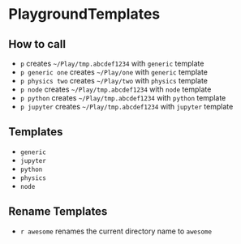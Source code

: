 # PlaygroundTemplates

## How to call

- `p` creates `~/Play/tmp.abcdef1234` with `generic` template
- `p generic one` creates `~/Play/one` with `generic` template
- `p physics two` creates `~/Play/two` with `physics` template
- `p node` creates `~/Play/tmp.abcdef1234` with `node` template
- `p python` creates `~/Play/tmp.abcdef1234` with `python` template
- `p jupyter` creates `~/Play/tmp.abcdef1234` with `jupyter` template

## Templates

- `generic`
- `jupyter`
- `python`
- `physics`
- `node`

## Rename Templates

- `r awesome` renames the current directory name to `awesome`

